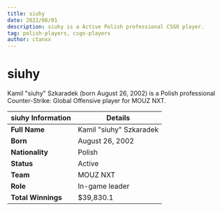 ```yaml
---
title: siuhy
date: 2022/06/01
description: siuhy is a Active Polish professional CSGO player.
tag: polish-players, csgo-players
author: ctanxx
---
```


# siuhy

Kamil "siuhy" Szkaradek (born August 26, 2002) is a Polish professional Counter-Strike: Global Offensive player for MOUZ NXT.

| **siuhy Information** | **Details**             |
| --------------------- | ----------------------- |
| **Full Name**         | Kamil "siuhy" Szkaradek |
| **Born**              | August 26, 2002         |
| **Nationality**       | Polish                  |
| **Status**            | Active                  |
| **Team**              | MOUZ NXT	              |
| **Role**              | In-game leader          |
| **Total Winnings**    | $39,830.1               |